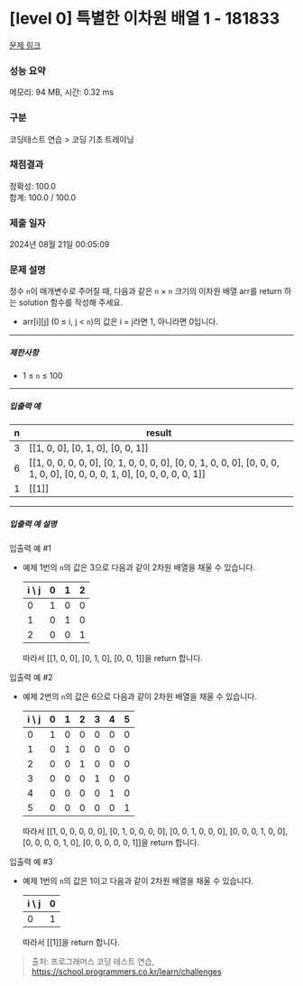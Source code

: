 # [level 0] 특별한 이차원 배열 1 - 181833 

[문제 링크](https://school.programmers.co.kr/learn/courses/30/lessons/181833) 

### 성능 요약

메모리: 94 MB, 시간: 0.32 ms

### 구분

코딩테스트 연습 > 코딩 기초 트레이닝

### 채점결과

정확성: 100.0<br/>합계: 100.0 / 100.0

### 제출 일자

2024년 08월 21일 00:05:09

### 문제 설명

<p>정수 <code>n</code>이 매개변수로 주어질 때, 다음과 같은 <code>n</code> × <code>n</code> 크기의 이차원 배열 arr를 return 하는 solution 함수를 작성해 주세요.</p>

<ul>
<li>arr[i][j] (0 ≤ i, j &lt; <code>n</code>)의 값은 i = j라면 1, 아니라면 0입니다.</li>
</ul>

<hr>

<h5>제한사항</h5>

<ul>
<li>1 ≤ <code>n</code> ≤ 100</li>
</ul>

<hr>

<h5>입출력 예</h5>
<table class="table">
        <thead><tr>
<th>n</th>
<th>result</th>
</tr>
</thead>
        <tbody><tr>
<td>3</td>
<td>[[1, 0, 0], [0, 1, 0], [0, 0, 1]]</td>
</tr>
<tr>
<td>6</td>
<td>[[1, 0, 0, 0, 0, 0], [0, 1, 0, 0, 0, 0], [0, 0, 1, 0, 0, 0], [0, 0, 0, 1, 0, 0], [0, 0, 0, 0, 1, 0], [0, 0, 0, 0, 0, 1]]</td>
</tr>
<tr>
<td>1</td>
<td>[[1]]</td>
</tr>
</tbody>
      </table>
<hr>

<h5>입출력 예 설명</h5>

<p>입출력 예 #1</p>

<ul>
<li><p>예제 1번의 <code>n</code>의 값은 3으로 다음과 같이 2차원 배열을 채울 수 있습니다.</p>
<table class="table">
        <thead><tr>
<th>i \ j</th>
<th>0</th>
<th>1</th>
<th>2</th>
</tr>
</thead>
        <tbody><tr>
<td>0</td>
<td>1</td>
<td>0</td>
<td>0</td>
</tr>
<tr>
<td>1</td>
<td>0</td>
<td>1</td>
<td>0</td>
</tr>
<tr>
<td>2</td>
<td>0</td>
<td>0</td>
<td>1</td>
</tr>
</tbody>
      </table>
<p>따라서 [[1, 0, 0], [0, 1, 0], [0, 0, 1]]을 return 합니다.</p></li>
</ul>

<p>입출력 예 #2</p>

<ul>
<li><p>예제 2번의 <code>n</code>의 값은 6으로 다음과 같이 2차원 배열을 채울 수 있습니다.</p>
<table class="table">
        <thead><tr>
<th>i \ j</th>
<th>0</th>
<th>1</th>
<th>2</th>
<th>3</th>
<th>4</th>
<th>5</th>
</tr>
</thead>
        <tbody><tr>
<td>0</td>
<td>1</td>
<td>0</td>
<td>0</td>
<td>0</td>
<td>0</td>
<td>0</td>
</tr>
<tr>
<td>1</td>
<td>0</td>
<td>1</td>
<td>0</td>
<td>0</td>
<td>0</td>
<td>0</td>
</tr>
<tr>
<td>2</td>
<td>0</td>
<td>0</td>
<td>1</td>
<td>0</td>
<td>0</td>
<td>0</td>
</tr>
<tr>
<td>3</td>
<td>0</td>
<td>0</td>
<td>0</td>
<td>1</td>
<td>0</td>
<td>0</td>
</tr>
<tr>
<td>4</td>
<td>0</td>
<td>0</td>
<td>0</td>
<td>0</td>
<td>1</td>
<td>0</td>
</tr>
<tr>
<td>5</td>
<td>0</td>
<td>0</td>
<td>0</td>
<td>0</td>
<td>0</td>
<td>1</td>
</tr>
</tbody>
      </table>
<p>따라서 [[1, 0, 0, 0, 0, 0], [0, 1, 0, 0, 0, 0], [0, 0, 1, 0, 0, 0], [0, 0, 0, 1, 0, 0], [0, 0, 0, 0, 1, 0], [0, 0, 0, 0, 0, 1]]을 return 합니다.</p></li>
</ul>

<p>입출력 예 #3</p>

<ul>
<li><p>예제 1번의 <code>n</code>의 값은 1이고 다음과 같이 2차원 배열을 채울 수 있습니다.</p>
<table class="table">
        <thead><tr>
<th>i \ j</th>
<th>0</th>
</tr>
</thead>
        <tbody><tr>
<td>0</td>
<td>1</td>
</tr>
</tbody>
      </table>
<p>따라서 [[1]]을 return 합니다.</p></li>
</ul>


> 출처: 프로그래머스 코딩 테스트 연습, https://school.programmers.co.kr/learn/challenges